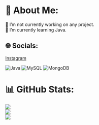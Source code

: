 # 💫 About Me:
🔭 I’m not currently working on any project.<br>🌱 I’m currently learning Java.


## 🌐 Socials:
[Instagram](https://www.instagram.com/admitiendo)


![Java](https://img.shields.io/badge/java-%23ED8B00.svg?style=for-the-badge&logo=java&logoColor=white) ![MySQL](https://img.shields.io/badge/mysql-%2300f.svg?style=for-the-badge&logo=mysql&logoColor=white) ![MongoDB](https://img.shields.io/badge/MongoDB-%234ea94b.svg?style=for-the-badge&logo=mongodb&logoColor=white)

# 📊 GitHub Stats:
![](https://github-readme-stats.vercel.app/api?username=LSoofiaa&theme=blueberry&hide_border=false&include_all_commits=true&count_private=true)<br/>
![](https://github-readme-streak-stats.herokuapp.com/?user=LSoofiaa&theme=blueberry&hide_border=false)<br/>
![](https://github-readme-stats.vercel.app/api/top-langs/?username=LSoofiaa&theme=blueberry&hide_border=false&include_all_commits=true&count_private=true&layout=compact)
